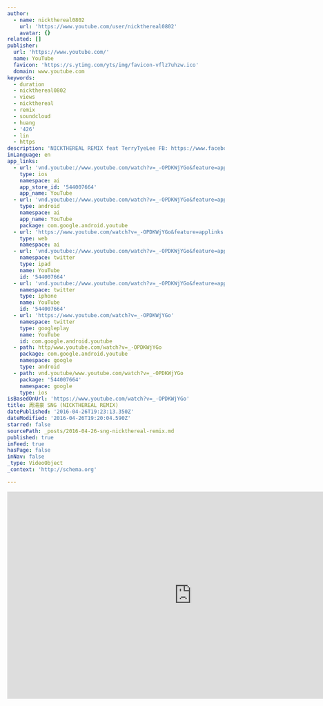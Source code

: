 ```yaml
---
author:
  - name: nickthereal0802
    url: 'https://www.youtube.com/user/nickthereal0802'
    avatar: {}
related: []
publisher:
  url: 'https://www.youtube.com/'
  name: YouTube
  favicon: 'https://s.ytimg.com/yts/img/favicon-vflz7uhzw.ico'
  domain: www.youtube.com
keywords:
  - duration
  - nickthereal0802
  - views
  - nickthereal
  - remix
  - soundcloud
  - huang
  - '426'
  - lin
  - https
description: 'NICKTHEREAL REMIX feat TerryTyeLee FB: https://www.facebook.com/nickeveryday SoundCloud: https://soundcloud.com/nickthereal-2'
inLanguage: en
app_links:
  - url: 'vnd.youtube://www.youtube.com/watch?v=_-OPDKWjYGo&feature=applinks'
    type: ios
    namespace: ai
    app_store_id: '544007664'
    app_name: YouTube
  - url: 'vnd.youtube://www.youtube.com/watch?v=_-OPDKWjYGo&feature=applinks'
    type: android
    namespace: ai
    app_name: YouTube
    package: com.google.android.youtube
  - url: 'https://www.youtube.com/watch?v=_-OPDKWjYGo&feature=applinks'
    type: web
    namespace: ai
  - url: 'vnd.youtube://www.youtube.com/watch?v=_-OPDKWjYGo&feature=applinks'
    namespace: twitter
    type: ipad
    name: YouTube
    id: '544007664'
  - url: 'vnd.youtube://www.youtube.com/watch?v=_-OPDKWjYGo&feature=applinks'
    namespace: twitter
    type: iphone
    name: YouTube
    id: '544007664'
  - url: 'https://www.youtube.com/watch?v=_-OPDKWjYGo'
    namespace: twitter
    type: googleplay
    name: YouTube
    id: com.google.android.youtube
  - path: http/www.youtube.com/watch?v=_-OPDKWjYGo
    package: com.google.android.youtube
    namespace: google
    type: android
  - path: vnd.youtube/www.youtube.com/watch?v=_-OPDKWjYGo
    package: '544007664'
    namespace: google
    type: ios
isBasedOnUrl: 'https://www.youtube.com/watch?v=_-OPDKWjYGo'
title: 周湯豪 SNG (NICKTHEREAL REMIX)
datePublished: '2016-04-26T19:23:13.350Z'
dateModified: '2016-04-26T19:20:04.590Z'
starred: false
sourcePath: _posts/2016-04-26-sng-nickthereal-remix.md
published: true
inFeed: true
hasPage: false
inNav: false
_type: VideoObject
_context: 'http://schema.org'

---
```

<iframe src="https://cdn.embedly.com/widgets/media.html?src=https%3A%2F%2Fwww.youtube.com%2Fembed%2F_-OPDKWjYGo%3Ffeature%3Doembed&amp;url=https%3A%2F%2Fwww.youtube.com%2Fwatch%3Fv%3D_-OPDKWjYGo&amp;image=https%3A%2F%2Fi.ytimg.com%2Fvi%2F_-OPDKWjYGo%2Fhqdefault.jpg&amp;key=b7d04c9b404c499eba89ee7072e1c4f7&amp;type=text%2Fhtml&amp;schema=youtube" width="854" height="480" scrolling="no" frameborder="0" allowfullscreen="" style=""></iframe>